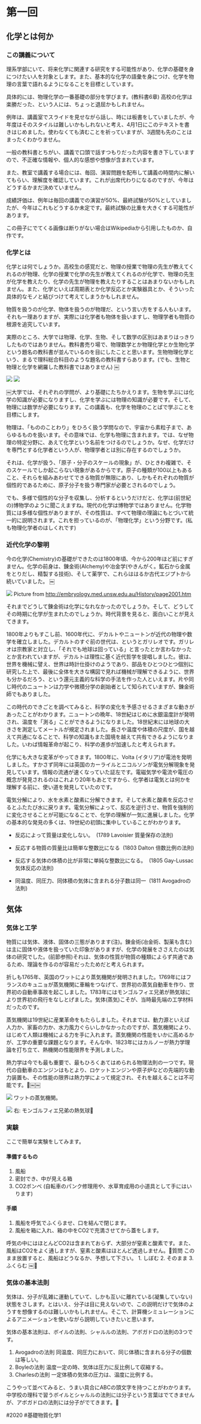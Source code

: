 # 第一回
## 化学とは何か
### この講義について

理系学部にいて、将来化学に関連する研究をする可能性があり、化学の基礎を身につけたい人を対象とします。また、基本的な化学の語彙を身につけ、化学を物理の言葉で語れるようになることを目標としています。

具体的には、物理化学の一番基礎の部分を学びます。(教科書6章) 高校の化学は楽勝だった、という人には、ちょっと退屈かもしれません。

例年は、講義室でスライドを見せながら話し、時には板書をしていましたが、今年度はそのスタイルは難しいかもしれないと考え、4月1日にこのテキストを書きはじめました。使わなくても済むことを祈っていますが、3週間も先のことはまったくわかりません。

一般の教科書とちがい、講義で口頭で話すつもりだった内容を書き下していますので、不正確な情報や、個人的な感想や想像が含まれています。

また、教室で講義する場合には、毎回、演習問題を配布して講義の時間内に解いてもらい、理解度を確認しています。これが出席代わりになるのですが、今年はどうするかまだ決めていません。

成績評価は、例年は毎回の講義での演習が50%、最終試験が50%としていましたが、今年はこれもどうするか未定です。最終試験の比重を大きくする可能性があります。

この冊子にでてくる画像は断りがない場合はWikipediaから引用したものか、自作です。

### 化学とは

化学とは何でしょうか。高校生の感覚だと、物理の授業で物理の先生が教えてくれるのが物理、化学の授業で化学の先生が教えてくれるのが化学で、物理の先生が化学を教えたり、化学の先生が物理を教えたりすることはあまりないかもしれません。また、化学といえば周期表とか化学反応とか実験器具とか、そういった具体的なモノと結びつけて考えてしまうかもしれません。

物質を扱うのが化学、物体を扱うのが物理だ、という言い方をする人もいます。それも一理ありますが、実際には化学者も物体を扱いますし、物理学者も物質の根源を追究しています。

実際のところ、大学では物理、化学、生物、そして数学の区別はあまりはっきりしたものではありません。教科書売り場で、物理数学とか物理化学とか生物化学という題名の教科書が並んでいるのを目にしたことと思います。生物物理化学という、まるで理科総合科目のような題名の教科書すらあります。(でも、生物と物理と化学を網羅した教科書ではありません)￼

![](https://i.gyazo.com/69e18706bc14f886fa483733f46d5639.jpg)
![](https://i.gyazo.com/bf7a0f95a9c445c9a77aad95799ccc80.jpg)

￼大学では、それぞれの学問が、より基礎にたちかえります。生物を学ぶには化学の知識が必要になりますし、化学を学ぶには物理の知識が必要です。そして、物理には数学が必要になります。この講義も、化学を物理のことばで学ぶことを目標にします。

物理は、「もののことわり」をひろく扱う学問なので、宇宙から素粒子まで、あらゆるものを扱います。その意味では、化学も物理に含まれます。では、なぜ物理の特定分野に、あえて化学という名前をつけるのでしょうか。なぜ、化学だけを専門とする化学者という人が、物理学者とは別に存在するのでしょうか。

それは、化学が扱う、「原子・分子のスケールの現象」が、ひときわ複雑で、そのスケールでしか起こらない現象があるからです。原子の種類が100以上もあること、それらを組みあわせてできる物質が無限にあり、しかもそれぞれの物質が個性的であるために、原子分子を扱う専門家が必要とされるのでしょう。

でも、多様で個性的な分子を収集し、分析するというだけだと、化学は(前世紀の)博物学のように聞こえますね。現代の化学は博物学ではありません。化学物質には多様な個性がありますが、その性質は、すべて物理の理論にもとづいて統一的に説明されます。これを担っているのが、「物理化学」という分野です。(私も物理化学者のはしくれです)

### 近代化学の黎明

今の化学(Chemistry)の基礎ができたのは1800年頃、今から200年ほど前にすぎません。化学の前身は、錬金術(Alchemy)や冶金学(やきんがく。鉱石から金属をとりだし、精製する技術)、そして薬学で、これらははるか古代エジプトから続いていました。￼

![](https://i.gyazo.com/385b55660d5feb0e33e1c21f5091b235.jpg)
Picture from http://embryology.med.unsw.edu.au/History/page2001.htm

それまでどうして錬金術は化学になれなかったのでしょうか。そして、どうしてその時期に化学が生まれたのでしょうか。時代背景を見ると、面白いことが見えてきます。

1800年よりもすこし前、1600年代に、デカルトやニュートンが近代の物理や数学を確立しました。デカルトのすぐ前の世代は、というとガリレオです。ガリレオは宗教家と対立し、「それでも地球は回っている」と言ったとか言わなかったとか言われていますが、デカルトは理性に基く近代哲学を提唱しました。彼は、世界を機械に譬え、世界は時計仕掛けのようであり、部品をひとつひとつ個別に研究した上で、最後に全体を大きな構図で見れば機械が理解できるように、世界も分かるだろう、という還元主義的な科学の手法を作った人といえます。片や同じ時代のニュートンは力学や微積分学の創始者として知られていますが、錬金術師でもありました。

この時代のできごとを調べてみると、科学の変化を予感させるさまざまな動きがあったことがわかります。ニュートンの晩年、18世紀はじめに水銀温度計が発明され、温度を「測る」ことができるようになりました。18世紀末には地球の大きさを測定してメートルが規定されました。長さや温度や体積の尺度が、国を越えて共通になることで、科学の知識もまた国境を越えて共有できるようになりました。いわば情報革命が起こり、科学の進歩が加速したと考えられます。

化学にも大きな変革がやってきます。1800年に、Volta (イタリア)が電池を発明しました。すかさず同年には英国のカーライルとニコルソンが電気分解現象を発見しています。情報の流通が速くなっていた証左です。電磁気学や電流や電圧の概念が発見されるのはこれより20年もあとですから、化学者は電気とは何かを理解する前に、使い道を発見していたのです。

電気分解により、水を水素と酸素に分解できます。そして水素と酸素を反応させるとふたたび水に戻ります。電気分解によって、反応を逆行させ、物質を強制的に変化させることが可能になることで、化学の理解が一気に進展しました。化学の基本的な発見の多くは、19世紀の初頭に集中していることがわかります。

* 反応によって質量は変化しない。   (1789 Lavoisier 質量保存の法則)
* 反応する物質の質量比は簡単な整数比になる   (1803 Dalton 倍数比例の法則)
* 反応する気体の体積の比が非常に単純な整数比になる。   (1805 Gay-Lussac 気体反応の法則)
* 同温度、同圧力、同体積の気体に含まれる分子数は同一   (1811 Avogadroの法則)

## 気体
### 気体と工学

物質には気体、液体、固体の三態があります(注)。錬金術(冶金術、製薬も含む)は主に固体や液体を扱っていた印象がありますが、化学の発展をささえたのは気体の研究でした。(前節参照)それは、気体の性質が物質の種類によらず共通であるため、理論を作るのが容易だったためだと考えられます。

折しも1765年、英国のワットにより蒸気機関が発明されました。1769年にはフランスのキュニョが蒸気機関に車輪をつなげて、世界初の蒸気自動車を作り、世界初の自動車事故を起こしました。1783年にはモンゴルフィエ兄弟が熱気球により世界初の飛行をなしとげました。気体(蒸気)こそが、当時最先端の工学材料だったのです。

蒸気機関は19世紀に産業革命をもたらしました。それまでは、動力源といえば人力か、家畜の力か、水力風力ぐらいしかなかったのですが、蒸気機関により、はじめて人類は機械による力を手に入れます。蒸気機関の性能をいかに高めるかが、工学の重要な課題となります。そんな中、1823年にはカルノーが熱力学理論を打ち立て、熱機関の性能限界を予測しました。

熱力学は今でも最も重要で、最もひろくあてはめられる物理法則の一つです。現代の自動車のエンジンはもとより、ロケットエンジンや原子炉などの先端的な動力装置も、その性能の限界は熱力学によって規定され、それを越えることは不可能です。￼￼

![](https://upload.wikimedia.org/wikipedia/commons/thumb/f/f2/SteamEngine_Boulton%26Watt_1784.png/440px-SteamEngine_Boulton%26Watt_1784.png)
ワットの蒸気機関。

![](https://upload.wikimedia.org/wikipedia/commons/0/03/Montgolfiere_1783.jpg)
右: モンゴルフィエ兄弟の熱気球

### 実験

ここで簡単な実験をしてみます。
#### 準備するもの

1. 風船
2. 密封でき、中が見える箱
3. CO2ボンベ (自転車のパンク修理用や、水草育成用の小道具として手にはいります)

#### 手順

1. 風船を呼気でふくらませ、口を結んで閉じます。
2. 風船を箱に入れ、箱の中をCO2で充満させてから蓋をします。

呼気の中にはほとんどCO2は含まれておらず、大部分が窒素と酸素です。また、風船はCO2をよく通しますが、窒素と酸素はほとんど透過しません。質問
このまま放置すると、風船はどうなるか、予想して下さい。
    1. しぼむ 2. そのまま 3. ふくらむ
￼
### 気体の基本法則

気体は、分子が乱雑に運動していて、しかも互いに離れている(凝集していない)状態をさします。とはいえ、分子は目に見えないので、この説明だけで気体のようすを想像するのは難しいかもしれません。そこで、計算機シミュレーションによるアニメーションを使いながら説明していきたいと思います。

気体の基本法則は、ボイルの法則、シャルルの法則、アボガドロの法則の3つです。

1. Avogadroの法則 同温度、同圧力において、同じ体積に含まれる分子の個数は等しい。
2. Boyleの法則 温度一定の時、気体は圧力に反比例して収縮する。
3. Charlesの法則 一定体積の気体の圧力は、温度に比例する。

こうやって並べてみると、うまい具合にABCの頭文字を持つことがわかります。中学校の理科で習うボイルとシャルルの法則には分子という言葉はでてきませんが、アボガドロの法則には分子がでてきます。








#2020 #基礎物質化学1
